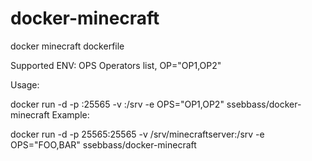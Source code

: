 # docker-minecraft
docker minecraft dockerfile

Supported ENV:
OPS Operators list, OP="OP1,OP2"

Usage:

docker run -d -p <host>:25565 -v <some dir>:/srv -e OPS="OP1,OP2" ssebbass/docker-minecraft
Example:

docker run -d -p 25565:25565 -v /srv/minecraftserver:/srv -e OPS="FOO,BAR" ssebbass/docker-minecraft
